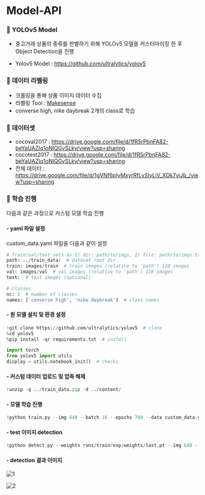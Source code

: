 # Model-API

### 📌 YOLOv5 Model

- 중고거래 상품의 종류를 판별하기 위해 YOLOv5 모델을 커스터마이징 한 후 Object Detection을 진행

- Yolov5 Model : https://github.com/ultralytics/yolov5 



### 📌 데이터 라벨링

- 크롤링을 통해 상품 이미지 데이터 수집
- 라벨링 Tool : [Makesense](https://www.makesense.ai/)
- converse high, nike daybreak 2개의 class로 학습


### 📌 데이터셋 

- cocoval2017 : https://drive.google.com/file/d/1fR5rPbnFA82-beYaUAZIq1oNlQGvSLky/view?usp=sharing <br>
- cocotest2017 : https://drive.google.com/file/d/1fR5rPbnFA82-beYaUAZIq1oNlQGvSLky/view?usp=sharing <br>
- 전체 데이터 : https://drive.google.com/file/d/1gVNf6pIyMxyrRfLySIvLiV_XDk7viJb_/view?usp=sharing

### 📌 학습 진행

다음과 같은 과정으로 커스텀 모델 학습 진행

#### - yaml 파일 설정

custom_data.yaml 파일을 다음과 같이 설정
```python
# Train/val/test sets as 1) dir: path/to/imgs, 2) file: path/to/imgs.txt, or 3) list: [path/to/imgs1, path/to/imgs2, ..]
path: ../train_data/  # dataset root dir
train: images/train  # train images (relative to 'path') 128 images
val: images/val  # val images (relative to 'path') 128 images
test:  # test images (optional)

# Classes
nc: 2  # number of classes
names: ['converse high', 'nike daybreak']  # class names
```

#### - 원 모델 설치 및 환경 설정
```python
!git clone https://github.com/ultralytics/yolov5  # clone
%cd yolov5
%pip install -qr requirements.txt  # install

import torch
from yolov5 import utils
display = utils.notebook_init()  # checks
```
#### - 커스텀 데이터 업로드 및 압축 해제
```python
!unzip -q ../train_data.zip -d ../content/
```

#### - 모델 학습 진행
```python
!python train.py --img 640 --batch 16 --epochs 700 --data custom_data.yaml --weights yolov5s.pt --cache
```

#### - test 이미지 detection
```python
!python detect.py --weights runs/train/exp/weights/last.pt --img 640 --conf 0.35 --source ../test/
```

#### - detection 결과 이미지

![1](https://i.postimg.cc/wv3qNrgZ/1-r.jpg)

![2](https://i.postimg.cc/v8g9Fqf0/2-r.png)


